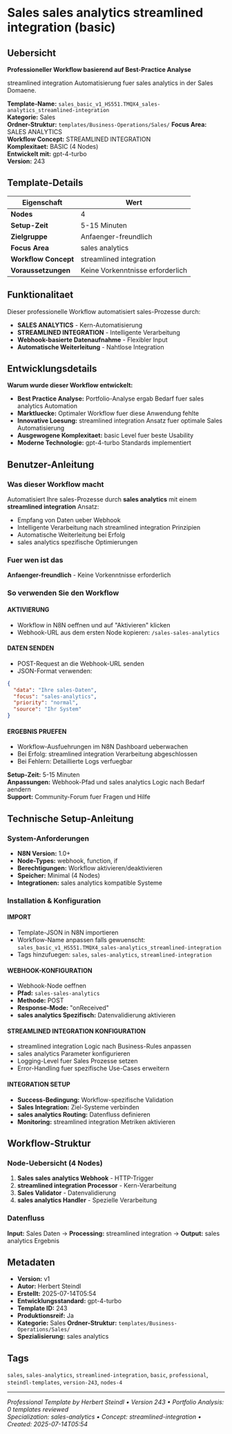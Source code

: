 # Sales sales analytics streamlined integration (basic)

## Uebersicht

**Professioneller Workflow basierend auf Best-Practice Analyse**

streamlined integration Automatisierung fuer sales analytics in der Sales Domaene.

**Template-Name:** `sales_basic_v1_HS551.TMQX4_sales-analytics_streamlined-integration`  
**Kategorie:** Sales  
**Ordner-Struktur:** `templates/Business-Operations/Sales/`
**Focus Area:** SALES ANALYTICS  
**Workflow Concept:** STREAMLINED INTEGRATION  
**Komplexitaet:** BASIC (4 Nodes)  
**Entwickelt mit:** gpt-4-turbo  
**Version:** 243

## Template-Details

| **Eigenschaft** | **Wert** |
|------------------|----------|
| **Nodes** | 4 |
| **Setup-Zeit** | 5-15 Minuten |
| **Zielgruppe** | Anfaenger-freundlich |
| **Focus Area** | sales analytics |
| **Workflow Concept** | streamlined integration |
| **Voraussetzungen** | Keine Vorkenntnisse erforderlich |

## Funktionalitaet

Dieser professionelle Workflow automatisiert sales-Prozesse durch:
- **SALES ANALYTICS** - Kern-Automatisierung
- **STREAMLINED INTEGRATION** - Intelligente Verarbeitung
- **Webhook-basierte Datenaufnahme** - Flexibler Input
- **Automatische Weiterleitung** - Nahtlose Integration



## Entwicklungsdetails

**Warum wurde dieser Workflow entwickelt:**
- **Best Practice Analyse:** Portfolio-Analyse ergab Bedarf fuer sales analytics Automation
- **Marktluecke:** Optimaler Workflow fuer diese Anwendung fehlte
- **Innovative Loesung:** streamlined integration Ansatz fuer optimale Sales Automatisierung
- **Ausgewogene Komplexitaet:** basic Level fuer beste Usability
- **Moderne Technologie:** gpt-4-turbo Standards implementiert

## Benutzer-Anleitung

### Was dieser Workflow macht
Automatisiert Ihre sales-Prozesse durch **sales analytics** mit einem **streamlined integration** Ansatz:
- Empfang von Daten ueber Webhook
- Intelligente Verarbeitung nach streamlined integration Prinzipien
- Automatische Weiterleitung bei Erfolg
- sales analytics spezifische Optimierungen

### Fuer wen ist das
**Anfaenger-freundlich** - Keine Vorkenntnisse erforderlich

### So verwenden Sie den Workflow

#### AKTIVIERUNG
- Workflow in N8N oeffnen und auf "Aktivieren" klicken
- Webhook-URL aus dem ersten Node kopieren: `/sales-sales-analytics`

#### DATEN SENDEN
- POST-Request an die Webhook-URL senden
- JSON-Format verwenden:
```json
{
  "data": "Ihre sales-Daten",
  "focus": "sales-analytics",
  "priority": "normal",
  "source": "Ihr System"
}
```

#### ERGEBNIS PRUEFEN
- Workflow-Ausfuehrungen im N8N Dashboard ueberwachen
- Bei Erfolg: streamlined integration Verarbeitung abgeschlossen
- Bei Fehlern: Detaillierte Logs verfuegbar

**Setup-Zeit:** 5-15 Minuten  
**Anpassungen:** Webhook-Pfad und sales analytics Logic nach Bedarf aendern  
**Support:** Community-Forum fuer Fragen und Hilfe

## Technische Setup-Anleitung

### System-Anforderungen
- **N8N Version:** 1.0+ 
- **Node-Types:** webhook, function, if
- **Berechtigungen:** Workflow aktivieren/deaktivieren
- **Speicher:** Minimal (4 Nodes)
- **Integrationen:** sales analytics kompatible Systeme

### Installation & Konfiguration

#### IMPORT
- Template-JSON in N8N importieren
- Workflow-Name anpassen falls gewuenscht: `sales_basic_v1_HS551.TMQX4_sales-analytics_streamlined-integration`
- Tags hinzufuegen: `sales`, `sales-analytics`, `streamlined-integration`

#### WEBHOOK-KONFIGURATION
- Webhook-Node oeffnen
- **Pfad:** `sales-sales-analytics`
- **Methode:** POST
- **Response-Mode:** "onReceived"
- **sales analytics Spezifisch:** Datenvalidierung aktivieren

#### STREAMLINED INTEGRATION KONFIGURATION
- streamlined integration Logic nach Business-Rules anpassen
- sales analytics Parameter konfigurieren
- Logging-Level fuer Sales Prozesse setzen
- Error-Handling fuer spezifische Use-Cases erweitern

#### INTEGRATION SETUP
- **Success-Bedingung:** Workflow-spezifische Validation
- **Sales Integration:** Ziel-Systeme verbinden
- **sales analytics Routing:** Datenfluss definieren
- **Monitoring:** streamlined integration Metriken aktivieren

## Workflow-Struktur

### Node-Uebersicht (4 Nodes)

1. **Sales sales analytics Webhook** - HTTP-Trigger
2. **streamlined integration Processor** - Kern-Verarbeitung
3. **Sales Validator** - Datenvalidierung
4. **sales analytics Handler** - Spezielle Verarbeitung







### Datenfluss
**Input:** Sales Daten -> **Processing:** streamlined integration -> **Output:** sales analytics Ergebnis

## Metadaten

- **Version:** v1
- **Autor:** Herbert Steindl
- **Erstellt:** 2025-07-14T05:54
- **Entwicklungsstandard:** gpt-4-turbo
- **Template ID:** 243
- **Produktionsreif:** Ja
- **Kategorie:** Sales
**Ordner-Struktur:** `templates/Business-Operations/Sales/`
- **Spezialisierung:** sales analytics

## Tags

`sales`, `sales-analytics`, `streamlined-integration`, `basic`, `professional`, `steindl-templates`, `version-243`, `nodes-4`

---

*Professional Template by Herbert Steindl • Version 243 • Portfolio Analysis: 0 templates reviewed*  
*Specialization: sales-analytics • Concept: streamlined-integration • Created: 2025-07-14T05:54*